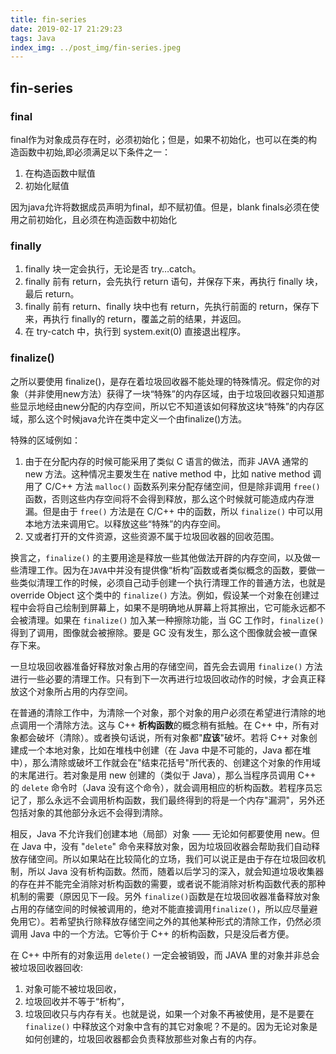 ```yaml
---
title: fin-series
date: 2019-02-17 21:29:23
tags: Java
index_img: ../post_img/fin-series.jpeg
---
```


## fin-series

### final

final作为对象成员存在时，必须初始化；但是，如果不初始化，也可以在类的构造函数中初始,即必须满足以下条件之一：

 1. 在构造函数中赋值
 2. 初始化赋值

因为java允许将数据成员声明为final，却不赋初值。但是，blank finals必须在使用之前初始化，且必须在构造函数中初始化  

### finally

 1. finally 块一定会执行，无论是否 try…catch。
 2. finally 前有 return，会先执行 return 语句，并保存下来，再执行 finally 块，最后 return。
 3. finally 前有 return、finally 块中也有 return，先执行前面的 return，保存下来，再执行 finally的 return，覆盖之前的结果，并返回。
 4. 在 try-catch 中，执行到 system.exit(0) 直接退出程序。

### finalize()

之所以要使用 finalize()，是存在着垃圾回收器不能处理的特殊情况。假定你的对象（并非使用new方法）获得了一块“特殊”的内存区域，由于垃圾回收器只知道那些显示地经由new分配的内存空间，所以它不知道该如何释放这块“特殊”的内存区域，那么这个时候java允许在类中定义一个由finalize()方法。

特殊的区域例如：

 1. 由于在分配内存的时候可能采用了类似 C 语言的做法，而非 JAVA 通常的 new 方法。这种情况主要发生在 native method 中，比如 native method 调用了 C/C++ 方法 `malloc()` 函数系列来分配存储空间，但是除非调用 `free()` 函数，否则这些内存空间将不会得到释放，那么这个时候就可能造成内存泄漏。但是由于 `free()` 方法是在 C/C++ 中的函数，所以 `finalize()` 中可以用本地方法来调用它。以释放这些“特殊”的内存空间。
 2. 又或者打开的文件资源，这些资源不属于垃圾回收器的回收范围。

换言之，`finalize()` 的主要用途是释放一些其他做法开辟的内存空间，以及做一些清理工作。因为在`JAVA`中并没有提供像“析构”函数或者类似概念的函数，要做一些类似清理工作的时候，必须自己动手创建一个执行清理工作的普通方法，也就是 override Object 这个类中的 `finalize()` 方法。例如，假设某一个对象在创建过程中会将自己绘制到屏幕上，如果不是明确地从屏幕上将其擦出，它可能永远都不会被清理。如果在 `finalize()` 加入某一种擦除功能，当 GC 工作时，`finalize()` 得到了调用，图像就会被擦除。要是 GC 没有发生，那么这个图像就会被一直保存下来。

一旦垃圾回收器准备好释放对象占用的存储空间，首先会去调用 `finalize()` 方法进行一些必要的清理工作。只有到下一次再进行垃圾回收动作的时候，才会真正释放这个对象所占用的内存空间。

在普通的清除工作中，为清除一个对象，那个对象的用户必须在希望进行清除的地点调用一个清除方法。这与 C++ **析构函数**的概念稍有抵触。在 C++ 中，所有对象都会破坏（清除）。或者换句话说，所有对象都"**应该**"破坏。若将 C++ 对象创建成一个本地对象，比如在堆栈中创建（在 Java 中是不可能的，Java 都在堆中），那么清除或破坏工作就会在"结束花括号"所代表的、创建这个对象的作用域的末尾进行。若对象是用 new 创建的（类似于 Java），那么当程序员调用 C++ 的 `delete` 命令时（Java 没有这个命令），就会调用相应的析构函数。若程序员忘记了，那么永远不会调用析构函数，我们最终得到的将是一个内存"漏洞"，另外还包括对象的其他部分永远不会得到清除。

相反，Java 不允许我们创建本地（局部）对象 —— 无论如何都要使用 new。但在 Java 中，没有 "`delete`" 命令来释放对象，因为垃圾回收器会帮助我们自动释放存储空间。所以如果站在比较简化的立场，我们可以说正是由于存在垃圾回收机制，所以 Java 没有析构函数。然而，随着以后学习的深入，就会知道垃圾收集器的存在并不能完全消除对析构函数的需要，或者说不能消除对析构函数代表的那种机制的需要（原因见下一段。另外 `finalize()`函数是在垃圾回收器准备释放对象占用的存储空间的时候被调用的，绝对不能直接调用`finalize()`，所以应尽量避免用它）。若希望执行除释放存储空间之外的其他某种形式的清除工作，仍然必须调用 Java 中的一个方法。它等价于 C++ 的析构函数，只是没后者方便。

在 C++ 中所有的对象运用 `delete()` 一定会被销毁，而 JAVA 里的对象并非总会被垃圾回收器回收:

 1. 对象可能不被垃圾回收，
 2. 垃圾回收并不等于“析构”，
 3. 垃圾回收只与内存有关。也就是说，如果一个对象不再被使用，是不是要在 `finalize()` 中释放这个对象中含有的其它对象呢？不是的。因为无论对象是如何创建的，垃圾回收器都会负责释放那些对象占有的内存。